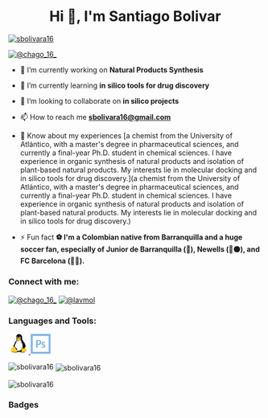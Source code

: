 <h1 align="center">Hi 👋, I'm Santiago Bolivar</h1>
<p align="left"> <a href="https://github.com/ryo-ma/github-profile-trophy"><img src="https://github-profile-trophy.vercel.app/?username=sbolivara16" alt="sbolivara16" /></a> </p>

<p align="left"> <a href="https://twitter.com/@chago_16_" target="blank"><img src="https://img.shields.io/twitter/follow/@chago_16_?logo=twitter&style=for-the-badge" alt="@chago_16_" /></a> </p>

- 🔭 I’m currently working on **Natural Products Synthesis**

- 🌱 I’m currently learning **in silico tools for drug discovery**

- 👯 I’m looking to collaborate on **in silico projects**

- 📫 How to reach me **sbolivara16@gmail.com**

- 📄 Know about my experiences [a chemist from the University of Atlántico, with a master's degree in pharmaceutical sciences, and currently a final-year Ph.D. student in chemical sciences. I have experience in organic synthesis of natural products and isolation of plant-based natural products. My interests lie in molecular docking and in silico tools for drug discovery.](a chemist from the University of Atlántico, with a master's degree in pharmaceutical sciences, and currently a final-year Ph.D. student in chemical sciences. I have experience in organic synthesis of natural products and isolation of plant-based natural products. My interests lie in molecular docking and in silico tools for drug discovery.)

- ⚡ Fun fact **⚽️ I'm a Colombian native from Barranquilla and a huge soccer fan, especially of Junior de Barranquilla (🦈), Newells (🔴⚫️), and FC Barcelona (🔵🔴).**

<h3 align="left">Connect with me:</h3>
<p align="left">
<a href="https://twitter.com/@chago_16_" target="blank"><img align="center" src="https://raw.githubusercontent.com/rahuldkjain/github-profile-readme-generator/master/src/images/icons/Social/twitter.svg" alt="@chago_16_" height="30" width="40" /></a>
<a href="https://www.youtube.com/c/@lavmol" target="blank"><img align="center" src="https://raw.githubusercontent.com/rahuldkjain/github-profile-readme-generator/master/src/images/icons/Social/youtube.svg" alt="@lavmol" height="30" width="40" /></a>
</p>

<h3 align="left">Languages and Tools:</h3>
<p align="left"> <a href="https://www.linux.org/" target="_blank" rel="noreferrer"> <img src="https://raw.githubusercontent.com/devicons/devicon/master/icons/linux/linux-original.svg" alt="linux" width="40" height="40"/> </a> <a href="https://www.photoshop.com/en" target="_blank" rel="noreferrer"> <img src="https://raw.githubusercontent.com/devicons/devicon/master/icons/photoshop/photoshop-line.svg" alt="photoshop" width="40" height="40"/> </a> </p>

<p><img align="left" src="https://github-readme-stats.vercel.app/api/top-langs?username=sbolivara16&show_icons=true&locale=en&layout=compact" alt="sbolivara16" /></p>

<p>&nbsp;<img align="center" src="https://github-readme-stats.vercel.app/api?username=sbolivara16&show_icons=true&locale=en" alt="sbolivara16" /></p>

<p><img align="center" src="https://github-readme-streak-stats.herokuapp.com/?user=sbolivara16&" alt="sbolivara16" /></p>

### Badges
